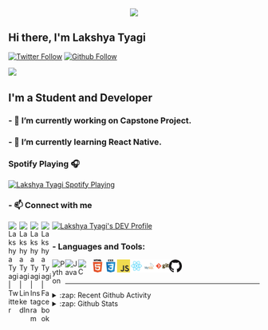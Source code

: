 <div align="center">
<img src="https://user-images.githubusercontent.com/42115530/92640221-9728ca00-f2fa-11ea-8994-c72b26e937de.gif" align="center"/>
</div>

## Hi there, I'm Lakshya Tyagi
[![Twitter Follow](https://img.shields.io/twitter/follow/lakshyatyagi24?color=1DA1F2&logo=twitter&style=for-the-badge)](https://twitter.com/intent/follow?original_referer=https%3A%2F%2Fgithub.com%2Flakshyatyagi24&screen_name=lakshyatyagi24)
[![Github Follow](https://img.shields.io/github/followers/lakshyatyagi24?color=1DA1F2&logo=github&label=follow%20%40lakshyatyagi24&style=for-the-badge)](https://github.com/login?return_to=%2Flakshyatyagi24)

![](https://komarev.com/ghpvc/?username=lakshyatyagi24&color=47ccb3)

## I'm a Student and Developer

### - 🔭 I’m currently working on Capstone Project.
### - 🌱 I’m currently learning React Native.


### Spotify Playing 🎧
[<img src="https://now-playing-codestackr.vercel.app/api/spotify-playing" alt="Lakshya Tyagi Spotify Playing" width="350" />](https://open.spotify.com/user/315as6ypnsfu44b4lf66cdqlxm5e)

### - 📫 Connect with me
[<img align="left" alt="Lakshya Tyagi | Twitter" width="22px" src="https://cdn.jsdelivr.net/npm/simple-icons@v3/icons/twitter.svg" />][twitter]
[<img align="left" alt="Lakshya Tyagi | LinkedIn" width="22px" src="https://cdn.jsdelivr.net/npm/simple-icons@v3/icons/linkedin.svg" />][linkedin]
[<img align="left" alt="Lakshya Tyagi | Instagram" width="22px" src="https://cdn.jsdelivr.net/npm/simple-icons@v3/icons/instagram.svg" />][instagram]
[<img align="left" alt="Lakshya Tyagi | Facebook" width="22px" src="https://cdn.jsdelivr.net/npm/simple-icons@v3/icons/facebook.svg" />][facebook]
<a href="https://dev.to/lakshyatyagi24">
  <img src="https://d2fltix0v2e0sb.cloudfront.net/dev-badge.svg" alt="Lakshya Tyagi's DEV Profile" height="30" width="30">
</a>
<BR />

### - Languages and Tools:
[<img align="left" alt="Python" width="26px" src="https://unpkg.com/simple-icons@v3/icons/python.svg" />](https://www.python.org/)
[<img align="left" alt="Java" width="26px" src="https://unpkg.com/simple-icons@v3/icons/java.svg" />](https://www.java.com/en/)
[<img align="left" alt="C" width="26px" src="https://unpkg.com/simple-icons@v3/icons/C.svg" />](https://en.wikipedia.org/wiki/C_(programming_language))
[<img align="left" alt="HTML5" width="26px" src="https://raw.githubusercontent.com/github/explore/80688e429a7d4ef2fca1e82350fe8e3517d3494d/topics/html/html.png" />](https://en.wikipedia.org/wiki/HTML)
[<img align="left" alt="CSS3" width="26px" src="https://raw.githubusercontent.com/github/explore/80688e429a7d4ef2fca1e82350fe8e3517d3494d/topics/css/css.png" />](https://en.wikipedia.org/wiki/CSS)
[<img align="left" alt="JavaScript" width="26px" src="https://raw.githubusercontent.com/github/explore/80688e429a7d4ef2fca1e82350fe8e3517d3494d/topics/javascript/javascript.png" />](https://en.wikipedia.org/wiki/JavaScript)
[<img align="left" alt="React" width="26px" src="https://raw.githubusercontent.com/github/explore/80688e429a7d4ef2fca1e82350fe8e3517d3494d/topics/react/react.png" />](https://reactjs.org/)
[<img align="left" alt="MySQL" width="26px" src="https://raw.githubusercontent.com/github/explore/80688e429a7d4ef2fca1e82350fe8e3517d3494d/topics/mysql/mysql.png" />](https://www.mysql.com/)
[<img align="left" alt="Git" width="26px" src="https://raw.githubusercontent.com/github/explore/80688e429a7d4ef2fca1e82350fe8e3517d3494d/topics/git/git.png" />](https://git-scm.com/)
[<img align="left" alt="GitHub" width="26px" src="https://raw.githubusercontent.com/github/explore/78df643247d429f6cc873026c0622819ad797942/topics/github/github.png" />](https://github.com)
<br>
<BR />

---

<details>
  <summary>:zap: Recent Github Activity</summary>
  
  <!--START_SECTION:activity-->
1. ❗️ Opened issue [#129](https://github.com/StudentCode-in/StudentCode-in.github.io/issues/129) in [StudentCode-in/StudentCode-in.github.io](https://github.com/StudentCode-in/StudentCode-in.github.io)
2. 🗣 Commented on [#95](https://github.com/StudentCode-in/StudentCode-in.github.io/issues/95) in [StudentCode-in/StudentCode-in.github.io](https://github.com/StudentCode-in/StudentCode-in.github.io)
3. ❗️ Opened issue [#127](https://github.com/StudentCode-in/StudentCode-in.github.io/issues/127) in [StudentCode-in/StudentCode-in.github.io](https://github.com/StudentCode-in/StudentCode-in.github.io)
4. 🗣 Commented on [#112](https://github.com/StudentCode-in/StudentCode-in.github.io/issues/112) in [StudentCode-in/StudentCode-in.github.io](https://github.com/StudentCode-in/StudentCode-in.github.io)
5. 🗣 Commented on [#87](https://github.com/StudentCode-in/StudentCode-in.github.io/issues/87) in [StudentCode-in/StudentCode-in.github.io](https://github.com/StudentCode-in/StudentCode-in.github.io)
<!--END_SECTION:activity-->
  
  
</details>

<details>
  <summary>:zap: Github Stats</summary> 

![Lakshya's github stats](https://github-readme-stats.vercel.app/api?username=Lakshyatyagi24&show_icons=true&theme=radical)
![Top Langs](https://github-readme-stats.vercel.app/api/top-langs/?username=Lakshyatyagi24&layout=compact&theme=radical)
</details>

[twitter]: https://twitter.com/LakshyaTyagi24
[linkedin]: https://www.linkedin.com/in/lakshyatyagi24/
[instagram]: https://www.instagram.com/lakshya.tyagi/
[facebook]: https://facebook.com/lakshya.tyagi.77
